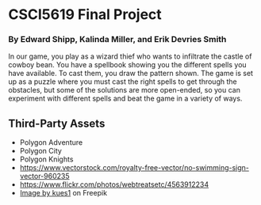 # CSCI5619 Final Project
### By Edward Shipp, Kalinda Miller, and Erik Devries Smith
In our game, you play as a wizard thief who wants to infiltrate the castle of cowboy bean. You have a spellbook showing you the different spells you have available. To cast them, you draw the pattern shown. The game is set up as a puzzle where you must cast the right spells to get through the obstacles, but some of the solutions are more open-ended, so you can experiment with different spells and beat the game in a variety of ways. 

## Third-Party Assets
- Polygon Adventure
- Polygon City
- Polygon Knights
- https://www.vectorstock.com/royalty-free-vector/no-swimming-sign-vector-960235
- https://www.flickr.com/photos/webtreatsetc/4563912234
- <a href="https://www.freepik.com/free-photo/grunge-wall-texture_1034776.htm#query=floor%20texture&position=24&from_view=keyword&track=ais&uuid=fb620f26-54df-45f1-af6c-1201948f3528">Image by kues1</a> on Freepik

